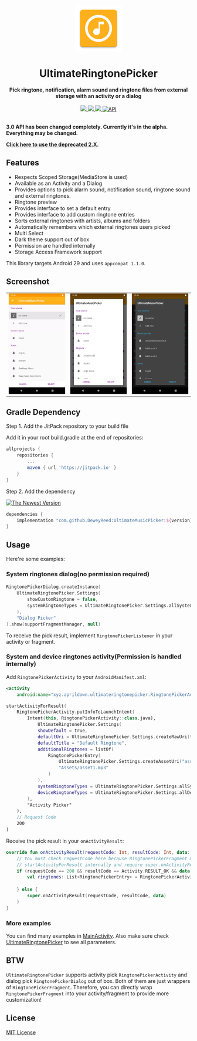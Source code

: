 <div align="center">
  <img src="./art/ic_launcher-web.webp" height="128" />
</div>

<h1 align="center">UltimateRingtonePicker</h1>

<div align="center">
  <strong>Pick ringtone, notification, alarm sound and ringtone files from external storage with an activity or a dialog</strong>
</div>
</br>
<div align="center">
    <a href="https://android-arsenal.com/details/1/7141">
        <img src="https://img.shields.io/badge/Android%20Arsenal-UltimateMusicPicker-green.svg?style=flat"/>
    </a>
    <a href="https://travis-ci.org/DeweyReed/UltimateMusicPicker">
        <img src="https://travis-ci.org/DeweyReed/UltimateMusicPicker.svg?branch=master"/>
    </a>
    <a href="https://jitpack.io/#DeweyReed/UltimateMusicPicker">
        <img src="https://jitpack.io/v/DeweyReed/UltimateMusicPicker.svg"/>
    </a>
    <a href="https://android-arsenal.com/api?level=14">
        <img src="https://img.shields.io/badge/API-14%2B-brightgreen.svg?style=flat" border="0" alt="API">
    </a>
</div>
</br>

**3.0 API has been changed completely. Currently it's in the alpha. Everything may be changed.**

**[Click here to use the deprecated 2.X](./README_OLD.md).**

## Features

- Respects Scoped Storage(MediaStore is used)
- Available as an Activity and a Dialog
- Provides options to pick alarm sound, notification sound, ringtone sound and external ringtones.
- Ringtone preview
- Provides interface to set a default entry
- Provides interface to add custom ringtone entries
- Sorts external ringtones with artists, albums and folders
- Automatically remembers which external ringtones users picked
- Multi Select
- Dark theme support out of box
- Permission are handled internally
- Storage Access Framework support

This library targets Android 29 and uses `appcompat 1.1.0`.

## Screenshot

||||
|:-:|:-:|:-:|
|![Activity](https://github.com/DeweyReed/UltimateMusicPicker/blob/master/art/activity.webp?raw=true)|![Dialog](https://github.com/DeweyReed/UltimateMusicPicker/blob/master/art/dialog.webp?raw=true)|![Dark](https://github.com/DeweyReed/UltimateMusicPicker/blob/master/art/dark.webp?raw=true)|

## Gradle Dependency

Step 1. Add the JitPack repository to your build file

Add it in your root build.gradle at the end of repositories:

```Groovy
allprojects {
    repositories {
        ...
        maven { url 'https://jitpack.io' }
    }
}
```

Step 2. Add the dependency

[![The Newest Version](https://jitpack.io/v/DeweyReed/UltimateMusicPicker.svg)](https://jitpack.io/#DeweyReed/UltimateMusicPicker)

```Groovy
dependencies {
    implementation "com.github.DeweyReed:UltimateMusicPicker:${version}"
}
```

## Usage

Here're some examples:

### System ringtones dialog(no permission required)

```Kotlin
RingtonePickerDialog.createInstance(
    UltimateRingtonePicker.Settings(
        showCustomRingtone = false,
        systemRingtoneTypes = UltimateRingtonePicker.Settings.allSystemRingtoneTypes
    ),
    "Dialog Picker"
).show(supportFragmentManager, null)
```

To receive the pick result, implement `RingtonePickerListener` in your activity or fragment.

### System and device ringtones activity(Permission is handled internally)

Add `RingtonePickerActivity` to your `AndroidManifest.xml`:

```XML
<activity
    android:name="xyz.aprildown.ultimateringtonepicker.RingtonePickerActivity" />
```

```Kotlin
startActivityForResult(
    RingtonePickerActivity.putInfoToLaunchIntent(
        Intent(this, RingtonePickerActivity::class.java),
            UltimateRingtonePicker.Settings(
            showDefault = true,
            defaultUri = UltimateRingtonePicker.Settings.createRawUri(this, R.raw.default_ringtone),
            defaultTitle = "Default Ringtone",
            additionalRingtones = listOf(
                RingtonePickerEntry(
                    UltimateRingtonePicker.Settings.createAssetUri("asset1.wav"),
                    "Assets/asset1.mp3"
                )
            ),
            systemRingtoneTypes = UltimateRingtonePicker.Settings.allSystemRingtoneTypes,
            deviceRingtoneTypes = UltimateRingtonePicker.Settings.allDeviceRingtoneTypes
        ),
        "Activity Picker"
    ),
    // Request Code
    200
)
```

Receive the pick result in your `onActivityResult`:

```Kotlin
override fun onActivityResult(requestCode: Int, resultCode: Int, data: Intent?) {
    // You must check requestCode here because RingtonePickerFragment may
    // startActivityForResult internally and require super.onActivityResult here to be called.
    if (requestCode == 200 && resultCode == Activity.RESULT_OK && data != null) {
        val ringtones: List<RingtonePickerEntry> = RingtonePickerActivity.getPickerResult(data)

    } else {
        super.onActivityResult(requestCode, resultCode, data)
    }
}
```

### More examples

You can find many examples in [MainActivity](./app/src/main/java/xyz/aprildown/ultimateringtonepicker/app/MainActivity.kt). Also make sure check [UltimateRingtonePicker](./library/src/main/java/xyz/aprildown/ultimateringtonepicker/UltimateRingtonePicker.kt) to see all parameters.

## BTW

`UltimateRingtonePicker` supports activity pick `RingtonePickerActivity` and dialog pick `RingtonePickerDialog` out of box. Both of them are just wrappers of `RingtonePickerFragment`. Therefore, you can directly wrap `RingtonePickerFragment` into your activity/fragment to provide more customization!

## License

[MIT License](https://github.com/DeweyReed/UltimateMusicPicker/blob/master/LICENSE)
